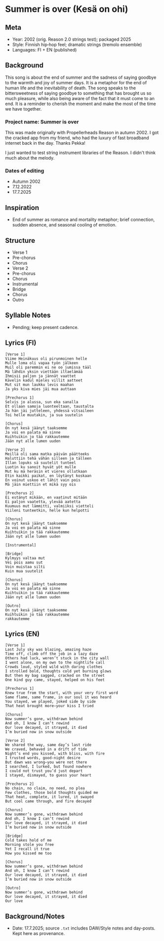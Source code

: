 # Summer is over (Kesä on ohi)

## Meta
- Year: 2002 (orig. Reason 2.0 strings test); packaged 2025
- Style: Finnish hip‑hop feel; dramatic strings (tremolo ensemble)
- Languages: FI + EN (published)

## Background
This song is about the end of summer and the sadness of saying goodbye to the warmth and joy of summer days. It is a metaphor for the end of human life and the inevitability of death. The song speaks to the bittersweetness of saying goodbye to something that has brought us so much pleasure, while also being aware of the fact that it must come to an end. It is a reminder to cherish the moment and make the most of the time we have together.

### Project name: Summer is over

This was made originally with Propellerheads Reason in autumn 2002. I got the cracked app from my friend, who had the luxury of fast broadband internet back in the day. Thanks Pekka!

I just wanted to test string instrument libraries of the Reason. I didn't think much about the melody.

### Dates of editing
- Autumn 2002
- 7.12.2022
- 17.7.2025

## Inspiration
- End of summer as romance and mortality metaphor; brief connection, sudden absence, and seasonal cooling of emotion.

## Structure
- Verse 1
- Pre-chorus
- Chorus
- Verse 2
- Pre-chorus
- Chorus
- Instrumental
- Bridge
- Chorus
- Outro

## Syllable Notes
- Pending; keep present cadence.

## Lyrics (FI)
```
[Verse 1]
Viime Heinäkuus oli pirunmoinen helle
Mulle loma oli vapaa työn jälkeen
Muil oli paremmin ei ne oo jumissa tääl
Mä lähdin yksin viettään iltaelämää
Ihmisii paljon ja jännät vaattet
Kävelin kadul mieles villit aatteet
Mut sit mun laukku levis maahan
Ja yks kiva mies jäi mua auttaan

[Prechorus 1]
Selvis jo alussa, sun eka sanalla
Et ollaan samoja luonteeltaan, taustalta
Ja hän jäi jutteleen, yhdessä vitsaileen
Toi helle muutakin, ja sua suutelin

[Chorus]
On nyt kesä jäänyt taaksemme
Ja voi en palata mä sinne
Kuihtuikin jo tää rakkautemme
Jään nyt alle lumen uuden

[Verse 2]
Meillä oli sama matka päivän päätteeks
Haluttiin tehä vähän silleen ja tälleen
Illan lopuks sä suutelit tunteel
Luotin ku sanoit hyvät yöt mulle
Mut ku mä heräsin et vieres ollutkaan
Etin kaikki paikat, en löytänyt koskaan
En voinut uskoo et lähit vain pois
Mä jäin miettiin et mikä syy ois

[Prechorus 2]
Ei estänyt mikään, en vaatinut mitään
Ei paljon vaatetta, ylevää aatetta
Kuumuus mut lämmitti, valmiiksi vietteli
Viileni tunteetkin, helle kun helpotti

[Chorus]
On nyt kesä jäänyt taaksemme
Ja voi en palata mä sinne
Kuihtuikin jo tää rakkautemme
Jään nyt alle lumen uuden

[Instrumental]

[Bridge]
Kylmyys valtaa mut
Vei pois aamu sut
Voin muistaa silti
Kuin mua suutelit

[Chorus]
On nyt kesä jäänyt taaksemme
Ja voi en palata mä sinne
Kuihtuikin jo tää rakkautemme
Jään nyt alle lumen uuden

[Outro]
On nyt kesä jäänyt taaksemme
Kuihtuikin jo tää rakkautemme
rakkautemme
```

## Lyrics (EN)
```
[Verse 1]
Last July sky was blazing, amazing haze
Time off, climb off the job in a lazy daze
Others had luck, weren’t stuck in the city wall
I went alone, on my own to the nightlife call
Crowds loud, styled wild with daring clothes
I strolled bold, thoughts cold yet burning glows
But then my bag sagged, cracked on the street
One kind guy came, stayed, helped on his feet

[Prechorus 1]
Knew true from the start, with your very first word
Same flame, same frame, in our soul it was heard
You stayed, we played, joked side by side
That heat brought more—your kiss I tried

[Chorus]
Now summer’s gone, withdrawn behind
And oh, I know I can’t rewind
Our love decayed, it strayed, it died
I’m buried now in snow outside

[Verse 2]
We shared the way, same day’s last ride
We craved, behaved in a drift of tide
Night’s end you kissed, with bliss, with fire
I trusted words, good-night desire
But dawn was wrong—you were not there
I searched, I lurked, but found nowhere
I could not trust you’d just depart
I stayed, dismayed, to guess your heart

[Prechorus 2]
No chain, no claim, no need, no plea
Few clothes, those bold thoughts guided me
That heat, complete, it lured, it swayed
But cool came through, and fire decayed

[Chorus]
Now summer’s gone, withdrawn behind
And oh, I know I can’t rewind
Our love decayed, it strayed, it died
I’m buried now in snow outside

[Bridge]
Cold takes hold of me
Morning stole you free
Yet I recall it true
How you kissed me too

[Chorus]
Now summer’s gone, withdrawn behind
And oh, I know I can’t rewind
Our love decayed, it strayed, it died
I’m buried now in snow outside

[Outro]
Now summer’s gone, withdrawn behind
Our love decayed, it strayed, it died
Our love
```

## Background/Notes
- Date: 17.7.2025; source `.txt` includes DAW/Style notes and day-posts. Kept here as provenance.
